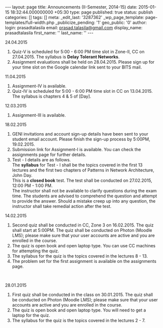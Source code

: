 --- layout: page title: Announcements (II-Semester, 2014-15) date: 2015-01-15 18:32:44.000000000 +05:30 type: page published: true status: publish categories: [] tags: [] meta: \_edit\_last: '3287362' \_wp\_page\_template: page-templates/full-width.php \_publicize\_pending: '1' geo\_public: '0' author: login: prasadtalasila email: prasad.talasila@gmail.com display\_name: prasadtalasila first\_name: '' last\_name: '' ---

24.04.2015

1. Quiz-V is scheduled for 5:00 - 6:00 PM time slot in Zone-II, CC on 27.04.2015. The syllabus is **Delay Tolerant Networks**.
2. Assignment evaluations shall be held on 28.04.2015. Please sign up for your time slot on the Google calendar link sent to your BITS mail.

11.04.2015

1. Assignment-IV is available.
2. Quiz-IV is scheduled for 5:00 - 6:00 PM time slot in CC on 13.04.2015. The syllabus is chapters 4 & 5 of [Day].

12.03.2015

1. Assignment-III is available.

18.02.2015

1. GENI invitations and account sign-up details have been sent to your student email account. Please finish the sign-up process by 5:00PM, 19.02.2015.
2. Submission link for Assignment-I is available. You can check the assignments page for further details.
3. Test - I details are as follows.  
The **syllabus** for Test - I shall be the topics covered in the first 13 lectures and the first two chapters of Patterns in Network Architecture, John Day.  
This is a **closed book** test. The test shall be conducted on 27.02.2015, 12:00 PM - 1:00 PM.  
The instructor shall not be available to clarify questions during the exam time. The students are advised to comprehend the question and attempt to provide the answer. Should a mistake creep up into any question, the instructor shall take remedial action after the test.

14.02.2015

1. Second quiz shall be conducted in CC, Zone 3 on 16.02.2015. The quiz shall start at 5:00PM. The quiz shall be conducted on Photon (Moodle LMS); please make sure that your user accounts are active and you are enrolled in the course.
2. The quiz is open book and open laptop type. You can use CC machines for attempting the quiz.
3. The syllabus for the quiz is the topics covered in the lectures 8 - 13.
4. The problem set for the first assignment is available on the assignments page.

&nbsp;

28.01.2015

1. First quiz shall be conducted in the class on 30.01.2015. The quiz shall be conducted on Photon (Moodle LMS); please make sure that your user accounts are active and you are enrolled in the course.
2. The quiz is open book and open laptop type. You will need to get a laptop for the quiz.
3. The syllabus for the quiz is the topics covered in the lectures 2 - 7.

&nbsp;

